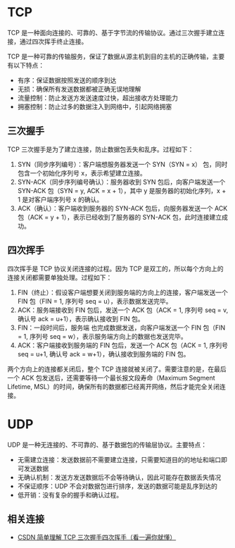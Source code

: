 # TCP

TCP 是一种面向连接的、可靠的、基于字节流的传输协议。通过三次握手建立连接，通过四次挥手终止连接。

TCP 是一种可靠的传输服务，保证了数据从源主机到目的主机的正确传输，主要有以下特点：

- 有序：保证数据按照发送的顺序到达
- 无损：确保所有发送数据都被正确无误地理解
- 流量控制：防止发送方发送速度过快，超出接收方处理能力
- 拥塞控制：防止过多的数据注入到网络中，引起网络拥塞

## 三次握手

TCP 三次握手是为了建立连接，防止数据包丢失和乱序。过程如下：

1. SYN（同步序列编号）：客户端想服务器发送一个 SYN（SYN = x） 包，同时包含一个初始化序列号 x，表示希望建立连接。
2. SYN-ACK（同步序列编号确认）：服务器收到 SYN 包后，向客户端发送一个 SYN-ACK 包（SYN = y, ACK = x + 1），其中 y 是服务器的初始化序列，x + 1 是对客户端序列号 x 的确认。
3. ACK（确认）：客户端收到服务器的 SYN-ACK 包后，向服务器发送一个 ACK 包（ACK = y + 1），表示已经收到了服务器的 SYN-ACK 包，此时连接建立成功。

## 四次挥手

四次挥手是 TCP 协议关闭连接的过程。因为 TCP 是双工的，所以每个方向上的连接关闭都需要单独处理。过程如下：

1. FIN（终止）：假设客户端想要关闭到服务端的方向上的连接，客户端发送一个 FIN 包（FIN = 1, 序列号 seq = u），表示数据发送完毕。
2. ACK：服务端接收到 FIN 包后，发送一个 ACK 包（ACK = 1, 序列号 seq = v, 确认号 ack = u+1），表示确认接收到 FIN 包。
3. FIN：一段时间后，服务端 也完成数据发送，向客户端发送一个 FIN 包（FIN = 1, 序列号 seq = w），表示服务端方向上的数据也发送完毕。
4. ACK：客户端接收到服务端的 FIN 包后，发送一个 ACK 包（ACK = 1, 序列号 seq = u+1, 确认号 ack = w+1），确认接收到服务端的 FIN 包。

两个方向上的连接都关闭后，整个 TCP 连接就被关闭了。需要注意的是，在最后一个 ACK 包发送后，还需要等待一个最长报文段寿命（Maximum Segment Lifetime, MSL）的时间，确保所有的数据都已经离开网络，然后才能完全关闭连接。

# UDP

UDP 是一种无连接的、不可靠的、基于数据包的传输层协议。主要特点：

- 无需建立连接：发送数据前不需要建立连接，只需要知道目的的地址和端口即可发送数据
- 无确认机制：发送方发送数据后不会等待确认，因此可能存在数据丢失情况
- 不保证顺序：UDP 不会对数据包进行排序，发送的数据可能是乱序到达的
- 低开销：没有复杂的握手和确认过程。

## 相关连接

- [CSDN 简单理解 TCP 三次握手四次挥手（看一遍你就懂）](https://blog.csdn.net/m0_56649557/article/details/119492899)
